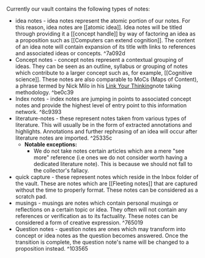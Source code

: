 Currently our vault contains the following types of notes:
- idea notes - idea notes represent the atomic portion of our notes. For this reason, idea notes are [[atomic idea]]. Idea notes will be titled through providing it a [[concept handle]] by way of factoring an idea as a proposition such as [[Computers can extend cognition]]. The content of an idea note will contain expansion of its title with links to references and associated ideas or concepts. ^7a092d
- Concept notes - concept notes represent a contextual grouping of ideas. They can be seen as an outline, syllabus or grouping of notes which contribute to a larger concept such as, for example, [[Cognitive science]]. These notes are also comparable to MoCs (Maps of Content), a phrase termed by Nick Milo in his [Link Your Thinking](https://www.linkingyourthinking.com/)note taking methodology. ^be0c39
- Index notes - index notes are jumping in points to associated concept notes and provide the highest level of entry point to this information network. ^8c9393
- literature-notes - these represent notes taken from various types of literature. This will usually be in the form of extracted annotations and highlights. Annotations and further rephrasing of an idea will occur after literature notes are imported.  ^25335c
	- **Notable exceptions:**
		- We do not take notes certain articles which are a mere "see more" reference (i.e ones we do not consider worth having a dedicated literature note). This is because we should not fall to the collector's fallacy.
- quick capture - these represent notes which reside in the Inbox folder of the vault. These are notes which are [[Fleeting notes]] that are captured without the time to properly format. These notes can be considered as a scratch pad.
- musings - musings are notes which contain personal musings or reflections on a certain topic or idea. They often will not contain any references or verification as to its factuality. These notes can be considered a form of creative expression. ^765019
- Question notes - question notes are ones which may transform into concept or idea notes as the question becomes answered. Once the transition is complete, the question note's name will be changed to a proposition instead. ^103565

